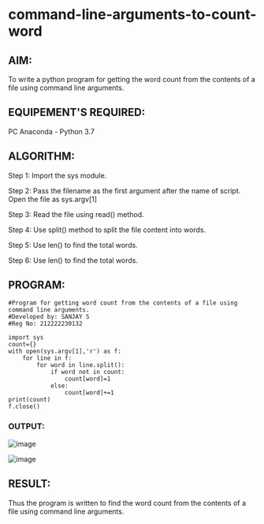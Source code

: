 # command-line-arguments-to-count-word
## AIM:
To write a python program for getting the word count from the contents of a file using command line arguments.
## EQUIPEMENT'S REQUIRED: 
PC
Anaconda - Python 3.7
## ALGORITHM: 
Step 1:
Import the sys module.

Step 2:
Pass the filename as the first argument after the name of script. Open the file as sys.argv[1]

Step 3:
Read the file using read() method.

Step 4:
Use split() method to split the file content into words.

Step 5:
Use len() to find the total words.

Step 6:
Use len() to find the total words.

## PROGRAM:
```
#Program for getting word count from the contents of a file using command line arguments.
#Developed by: SANJAY S
#Reg No: 212222230132

import sys
count={}
with open(sys.argv[1],'r') as f:
    for line in f:
        for word in line.split():
            if word not in count:
                count[word]=1
            else:
                count[word]+=1
print(count)
f.close()
```
### OUTPUT:
![image](https://github.com/22002102/command-line-arguments-to-count-word/assets/119091638/bfcbf15c-adab-4f9a-89a3-92aa071c69d0)



![image](https://github.com/22002102/command-line-arguments-to-count-word/assets/119091638/6749630c-d6ae-47fd-b1b3-e18dcf403ff8)





## RESULT:
Thus the program is written to find the word count from the contents of a file using command line arguments.
